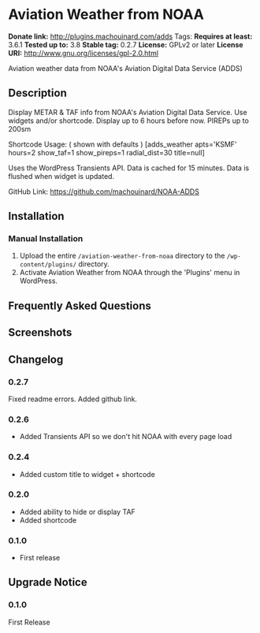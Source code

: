 # Aviation Weather from NOAA #
**Donate link:**       http://plugins.machouinard.com/adds
Tags:
**Requires at least:** 3.6.1
**Tested up to:**      3.8
**Stable tag:**        0.2.7
**License:**           GPLv2 or later
**License URI:**       http://www.gnu.org/licenses/gpl-2.0.html

Aviation weather data from NOAA's Aviation Digital Data Service (ADDS)

## Description ##
Display METAR & TAF info from NOAA's Aviation Digital Data Service. Use widgets and/or shortcode.
Display up to 6 hours before now.
PIREPs up to 200sm

Shortcode Usage:
( shown with defaults )
[adds_weather apts='KSMF' hours=2 show_taf=1 show_pireps=1 radial_dist=30 title=null]

Uses the WordPress Transients API.  Data is cached for 15 minutes.  Data is flushed when widget is updated.

GitHub Link: https://github.com/machouinard/NOAA-ADDS
## Installation ##

### Manual Installation ###

1. Upload the entire `/aviation-weather-from-noaa` directory to the `/wp-content/plugins/` directory.
2. Activate Aviation Weather from NOAA through the 'Plugins' menu in WordPress.

## Frequently Asked Questions ##


## Screenshots ##


## Changelog ##
### 0.2.7 ###
Fixed readme errors.  Added github link.

### 0.2.6 ###
* Added Transients API so we don't hit NOAA with every page load

### 0.2.4 ###
* Added custom title to widget + shortcode

### 0.2.0 ###
* Added ability to hide or display TAF
* Added shortcode

### 0.1.0 ###
* First release

## Upgrade Notice ##

### 0.1.0 ###
First Release
